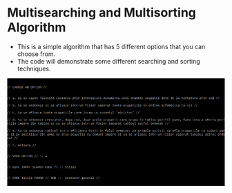 # Multisearching and Multisorting Algorithm

* This is a simple algorithm that has 5 different options that you can choose from.
* The code will demonstrate some different searching and sorting techniques.

![alt text](https://github.com/andrei-voia/algorithm_multisearching_and_multisorting/blob/master/Screenshot_1.png "Name random")
